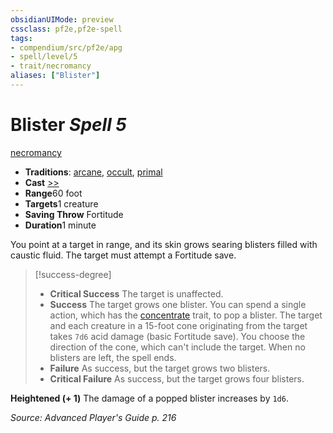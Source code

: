 ```yaml
---
obsidianUIMode: preview
cssclass: pf2e,pf2e-spell
tags:
- compendium/src/pf2e/apg
- spell/level/5
- trait/necromancy
aliases: ["Blister"]
---
```

# Blister *Spell 5*   
[necromancy](/rules/traits/necromancy.md)  

- **Traditions**: [arcane](/rules/traits/arcane.md), [occult](/rules/traits/occult.md), [primal](/rules/traits/primal.md)
- **Cast** [>>](/rules/core-rulebook/chapter-9-playing-the-game.md#Actions "Two-Action") 
- **Range**60 foot
- **Targets**1 creature
- **Saving Throw** Fortitude
- **Duration**1 minute

You point at a target in range, and its skin grows searing blisters filled with caustic fluid. The target must attempt a Fortitude save.

> [!success-degree] 
> - **Critical Success** The target is unaffected.
> - **Success** The target grows one blister. You can spend a single action, which has the [concentrate](/rules/traits/concentrate.md) trait, to pop a blister. The target and each creature in a 15-foot cone originating from the target takes `7d6` acid damage (basic Fortitude save). You choose the direction of the cone, which can't include the target. When no blisters are left, the spell ends.
> - **Failure** As success, but the target grows two blisters.
> - **Critical Failure** As success, but the target grows four blisters.

**Heightened (+ 1)** The damage of a popped blister increases by `1d6`.

*Source: Advanced Player's Guide p. 216*
